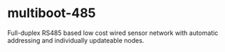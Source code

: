 # multiboot-485
Full-duplex RS485 based low cost wired sensor network with automatic addressing and individually updateable nodes.

